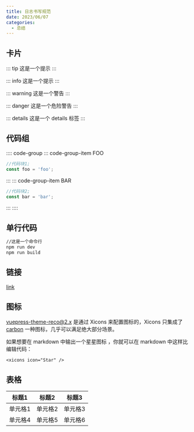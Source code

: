 ```yaml
---
title: 日志书写规范
date: 2023/06/07
categories:
  - 总结
---
```


## 卡片

::: tip
这是一个提示
:::

::: info
这是一个提示
:::

::: warning
这是一个警告
:::

::: danger
这是一个危险警告
:::

::: details
这是一个 details 标签
:::

## 代码组

:::: code-group
::: code-group-item FOO

```js
//代码块1;
const foo = 'foo';
```

:::
::: code-group-item BAR

```js
//代码块2;
const bar = 'bar';
```

:::
::::

## 单行代码

```bash
//这是一个命令行
npm run dev
npm run build
```

## 链接

[link](https://www.bilibili.com/video/BV1As411R7e3?from=search&seid=8836255303393949866)

## 图标

vuepress-theme-reco@2.x 是通过 Xicons 来配置图标的，Xicons 只集成了 [carbon](https://carbondesignsystem.com/guidelines/icons/library/) 一种图标，几乎可以满足绝大部分场景。

如果想要在 markdown 中输出一个星星图标 <xicons icon="Star" />，你就可以在 markdown 中这样比编辑代码：

```vue
<xicons icon="Star" />
```

## 表格

| 标题1 | 标题2 | 标题3 |
|-------|-------|-------|
| 单元格1 | 单元格2 | 单元格3 |
| 单元格4 | 单元格5 | 单元格6 |
